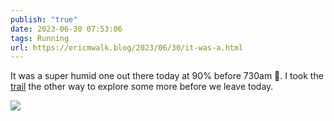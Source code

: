 ```yaml
---
publish: "true"
date: 2023-06-30 07:53:06
tags: Running
url: https://ericmwalk.blog/2023/06/30/it-was-a.html
---
```


It was a super humid one out there today at 90% before 730am 🥵. I took the [trail](https://strava.com/activities/9362151579) the other way to explore some more before we leave today.

![](https://ericmwalk.blog/uploads/2023/78b36d6f9a.jpg)